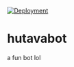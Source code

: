 [![Deployment](https://github.com/coffee100percnt/hutavabot/actions/workflows/hosting.yml/badge.svg)](https://github.com/coffee100percnt/hutavabot/actions/workflows/hosting.yml)
# hutavabot
a fun bot lol
